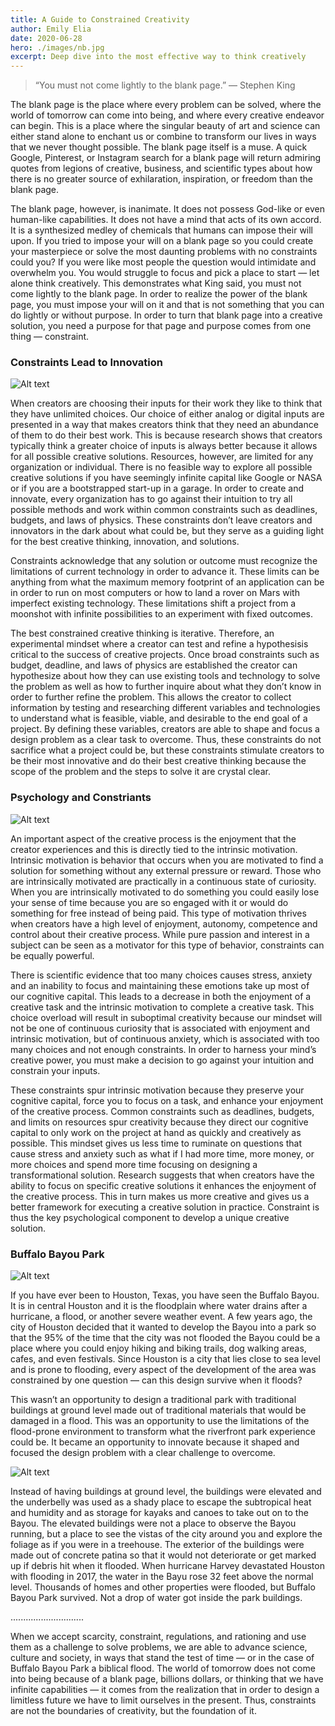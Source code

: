 ```yaml
---
title: A Guide to Constrained Creativity
author: Emily Elia
date: 2020-06-28
hero: ./images/nb.jpg
excerpt: Deep dive into the most effective way to think creatively
---
```


> “You must not come lightly to the blank page.”  — Stephen King



The blank page is the place where every problem can be solved, where the world of tomorrow can come into being, and where every creative endeavor can begin. This is a place where the singular beauty of art and science can either stand alone to enchant us or combine to transform our lives in ways that we never thought possible. The blank page itself is a muse. A quick Google, Pinterest, or Instagram search for a blank page will return admiring quotes from legions of creative, business, and scientific types about how there is no greater source of exhilaration, inspiration, or freedom than the blank page.


The blank page, however, is inanimate. It does not possess God-like or even human-like capabilities. It does not have a mind that acts of its own accord. It is a synthesized medley of chemicals that humans can impose their will upon. If you tried to impose your will on a blank page so you could create your masterpiece or solve the most daunting problems with no constraints could you? If you were like most people the question would intimidate and overwhelm you. You would struggle to focus and pick a place to start — let alone think creatively. This demonstrates what King said, you must not come lightly to the blank page. In order to realize the power of the blank page, you must impose your will on it and that is not something that you can do lightly or without purpose. In order to turn that blank page into a creative solution, you need a purpose for that page and purpose comes from one thing — constraint.

### Constraints Lead to Innovation

<div className="Image__Small">
  <img
    src="./images/lb.jpg"
    title="Brick" 
    alt="Alt text"
  />
</div>


When creators are choosing their inputs for their work they like to think that they have unlimited choices. Our choice of either analog or digital inputs are presented in a way that makes creators think that they need an abundance of them to do their best work. This is because research shows that creators typically think a greater choice of inputs is always better because it allows for all possible creative solutions. Resources, however, are limited for any organization or individual. There is no feasible way to explore all possible creative solutions if you have seemingly infinite capital like Google or NASA or if you are a bootstrapped start-up in a garage. In order to create and innovate, every organization has to go against their intuition to try all possible methods and work within common constraints such as deadlines, budgets, and laws of physics. These constraints don’t leave creators and innovators in the dark about what could be, but they serve as a guiding light for the best creative thinking, innovation, and solutions.

Constraints acknowledge that any solution or outcome must recognize the limitations of current technology in order to advance it. These limits can be anything from what the maximum memory footprint of an application can be in order to run on most computers or how to land a rover on Mars with imperfect existing technology. These limitations shift a project from a moonshot with infinite possibilities to an experiment with fixed outcomes.

The best constrained creative thinking is iterative. Therefore, an experimental mindset where a creator can test and refine a hypothesisis critical to the success of creative projects. Once broad constraints such as budget, deadline, and laws of physics are established the creator can hypothesize about how they can use existing tools and technology to solve the problem as well as how to further inquire about what they don’t know in order to further refine the problem. This allows the creator to collect information by testing and researching different variables and technologies to understand what is feasible, viable, and desirable to the end goal of a project. By defining these variables, creators are able to shape and focus a design problem as a clear task to overcome. Thus, these constraints do not sacrifice what a project could be, but these constraints stimulate creators to be their most innovative and do their best creative thinking because the scope of the problem and the steps to solve it are crystal clear.

### Psychology and Constriants

<div className="Image__Small">
  <img
    src="./images/psy.jpg"
    title="Brick" 
    alt="Alt text"
  />
</div>

An important aspect of the creative process is the enjoyment that the creator experiences and this is directly tied to the intrinsic motivation. Intrinsic motivation is behavior that occurs when you are motivated to find a solution for something without any external pressure or reward. Those who are intrinsically motivated are practically in a continuous state of curiosity. When you are intrinsically motivated to do something you could easily lose your sense of time because you are so engaged with it or would do something for free instead of being paid. This type of motivation thrives when creators have a high level of enjoyment, autonomy, competence and control about their creative process. While pure passion and interest in a subject can be seen as a motivator for this type of behavior, constraints can be equally powerful.

There is scientific evidence that too many choices causes stress, anxiety and an inability to focus and maintaining these emotions take up most of our cognitive capital. This leads to a decrease in both the enjoyment of a creative task and the intrinsic motivation to complete a creative task. This choice overload will result in suboptimal creativity because our mindset will not be one of continuous curiosity that is associated with enjoyment and intrinsic motivation, but of continuous anxiety, which is associated with too many choices and not enough constraints. In order to harness your mind’s creative power, you must make a decision to go against your intuition and constrain your inputs.

These constraints spur intrinsic motivation because they preserve your cognitive capital, force you to focus on a task, and enhance your enjoyment of the creative process. Common constraints such as deadlines, budgets, and limits on resources spur creativity because they direct our cognitive capital to only work on the project at hand as quickly and creatively as possible. This mindset gives us less time to ruminate on questions that cause stress and anxiety such as what if I had more time, more money, or more choices and spend more time focusing on designing a transformational solution. Research suggests that when creators have the ability to focus on specific creative solutions it enhances the enjoyment of the creative process. This in turn makes us more creative and gives us a better framework for executing a creative solution in practice. Constraint is thus the key psychological component to develop a unique creative solution.


### Buffalo Bayou Park

<div className="Image__Small">
  <img
    src="./images/bbp2.jpg"
    title="Buffalo Bayou Park" 
    alt="Alt text"
  />
</div>

If you have ever been to Houston, Texas, you have seen the Buffalo Bayou. It is in central Houston and it is the floodplain where water drains after a hurricane, a flood, or another severe weather event. A few years ago, the city of Houston decided that it wanted to develop the Bayou into a park so that the 95% of the time that the city was not flooded the Bayou could be a place where you could enjoy hiking and biking trails, dog walking areas, cafes, and even festivals. Since Houston is a city that lies close to sea level and is prone to flooding, every aspect of the development of the area was constrained by one question — can this design survive when it floods?

This wasn’t an opportunity to design a traditional park with traditional buildings at ground level made out of traditional materials that would be damaged in a flood. This was an opportunity to use the limitations of the flood-prone environment to transform what the riverfront park experience could be. It became an opportunity to innovate because it shaped and focused the design problem with a clear challenge to overcome.


<div className="Image__Small">
  <img
    src="./images/bbp.jpg"
    title="Buffalo Bayou Park" 
    alt="Alt text"
  />
</div>


Instead of having buildings at ground level, the buildings were elevated and the underbelly was used as a shady place to escape the subtropical heat and humidity and as storage for kayaks and canoes to take out on to the Bayou. The elevated buildings were not a place to observe the Bayou running, but a place to see the vistas of the city around you and explore the foliage as if you were in a treehouse. The exterior of the buildings were made out of concrete patina so that it would not deteriorate or get marked up if debris hit when it flooded. When hurricane Harvey devastated Houston with flooding in 2017, the water in the Bayu rose 32 feet above the normal level. Thousands of homes and other properties were flooded, but Buffalo Bayou Park survived. Not a drop of water got inside the park buildings.

.............................

When we accept scarcity, constraint, regulations, and rationing and use them as a challenge to solve problems, we are able to advance science, culture and society, in ways that stand the test of time — or in the case of Buffalo Bayou Park a biblical flood. The world of tomorrow does not come into being because of a blank page, billions dollars, or thinking that we have infinite capabilities — it comes from the realization that in order to design a limitless future we have to limit ourselves in the present. Thus, constraints are not the boundaries of creativity, but the foundation of it.